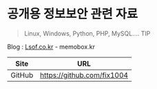 # 공개용 정보보안 관련 자료
> Linux, Windows, Python, PHP, MySQL.... TIP

Blog : [Lsof.co.kr](http://www.lsof.co.kr) - memobox.kr

|Site|URL|
|--|--|
|GitHub|https://github.com/fix1004|
